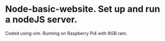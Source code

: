 # Node-basic-website. Set up and run a nodeJS server.
Coded using vim.
Running on Raspberry Pi4 with 8GB ram.
